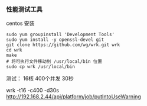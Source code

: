 ### 性能测试工具

centos 安装

```shell
sudo yum groupinstall 'Development Tools'
sudo yum install -y openssl-devel git 
git clone https://github.com/wg/wrk.git wrk
cd wrk
make
# 将可执行文件移动到 /usr/local/bin 位置
sudo cp wrk /usr/local/bin
```



测试：  16核  400个并发  30秒

wrk -t16 -c400 -d30s http://192.168.2.44/api/platform/job/putIntoUseWarning